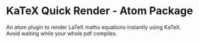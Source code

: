 # KaTeX Quick Render - Atom Package

An atom plugin to render LaTeX maths equations instantly using KaTeX. Avoid waiting while your whole pdf compiles.
